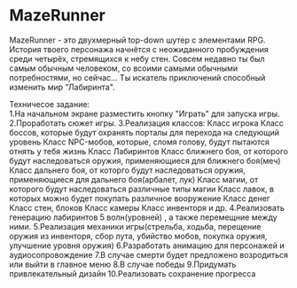 # MazeRunner
> 
MazeRunner - это двухмерный top-down шутер с элементами RPG. История твоего персонажа начнётся с неожиданного пробуждения среди четырёх, стремящихся к небу стен. Совсем недавно ты был самым обычным человеком, со всоими самыми обычными потребностями, но сейчас... Ты искатель приключений способный изменить мир "Лабиринта".

Техничесое задание:
<br>
1.На начальном экране разместить кнопку "Играть" для запуска игры.
2.Проработать сюжет игры.
3.Реализация классов:
  Класс игрока
  Класс боссов, которые будут охранять порталы для перехода на следующий уровень
  Класс NPC-мобов, которые, сломя голову, будут пытаются отнять у тебя жизнь
  Класс Лабиринтов
  Класс ближнего боя, от которого будут наследоваться оружия, применяющиеся для ближнего боя(меч)
  Класс дальнего боя, от которго будут наследоваться оружия, применяющиеся для дальнего боя(арбалет, лук)
  Класс магии, от которого будут наследоваться различные типы магии
  Класс лавок, в которых можно будет покупать различное вооружение
  Класс денег
  Класс стен, блоков
  Класс камеры
  Класс инвенторя
  и др.
4.Реализовать генерацию  лабиринтов 5 волн(уровней) , а также перемещние между ними.
5.Реализация механики игры(стрельба, ходьба, перещение оружия из инвенторя, сбор лута, убийство мобов, покупка оружия, улучшение уровня оружия)
6.Разработать анимацию для персонажей и аудиосопровождение
7.В случае смерти будет предложено возродиться или выйти в главное меню
8.В случае победы
9.Придумать привлекательный дизайн
10.Реализовать сохранение прогресса
